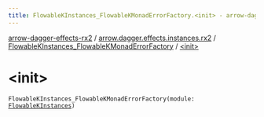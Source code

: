 ```yaml
---
title: FlowableKInstances_FlowableKMonadErrorFactory.<init> - arrow-dagger-effects-rx2
---
```


[arrow-dagger-effects-rx2](../../index.html) / [arrow.dagger.effects.instances.rx2](../index.html) / [FlowableKInstances_FlowableKMonadErrorFactory](index.html) / [&lt;init&gt;](./-init-.html)

# &lt;init&gt;

`FlowableKInstances_FlowableKMonadErrorFactory(module: `[`FlowableKInstances`](../-flowable-k-instances/index.html)`)`